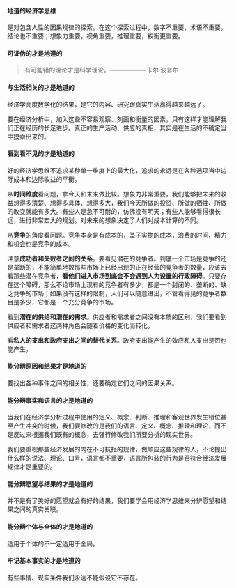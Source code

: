 #### 地道的经济学思维

是对包含人性的因果规律的探索。在这个探索过程中，数字不重要，术语不重要，结论也不重要；想象力重要，视角重要，推理重要，权衡更重要。

#### 可证伪的才是地道的

> 有可能错的理论才是科学理论。——————卡尔·波普尔

#### 与生活相关的才是地道的

经济学高度数学化的结果，是它的内容、研究跟真实生活离得越来越远了。

要在经济分析中，加入这些不容易观察、刻画和衡量的因素，只有这样才能理解我们正在经历的长足进步。真正的生产活动、供应的真相，其实是在生活的不确定当中摸索出来的。

#### 看到看不见的才是地道的

好的经济学思维不追求某种单一维度上的最大化，追求的永远是在各种选项当中边际成本和边际收益的平衡。

从**时间维度**看问题，拿今天和未来做比较。想象力非常重要，我们能够把未来的收益想得多清楚、想得多具体、想得多大，我们今天所做的投资、所做的牺牲、所做的改变就能有多大。有些人是急不可耐的，仿佛没有明天；有些人能够看得很长远，进行非常宏大的规划。对未来的想象决定了人们对成本计算的不同。

从**竞争**的角度看问题。竞争本身是有成本的，坠子实物的成本，浪费的时间、精力和机会也是竞争的成本。

注意**成功者和失败者之间的关系**。要看见潜在的竞争者。到底一个市场是竞争的还是垄断的，不能简单地数那些市场上已经出现的正在经营的竞争者的数量，应该去看那些潜在竞争者，**看他们进入市场到底会不会遇到人为设置的行政障碍**。只要存在这个障碍，那么不论市场上现有的竞争者有多少，都是一个封闭的、垄断的、缺乏竞争的市场；如果没有这样的限制，人们可以随意进出，不管看得见的竞争者数目是多少，它都是一个充分竞争的市场。

看到**潜在的供给和潜在的需求**。供应者和需求者之间没有本质的区别，我们要看到供应者和需求者这两种角色会随着价格的变化而转化。

看**私人的支出和政府支出之间的替代关系**。政府支出能产生的效应私人支出是否也能产生。

#### 能分辨原因和结果才是地道的

要找出各种事件之间的相关性，还要确定它们之间的因果关系。

#### 能分辨事实和语言的才是地道的

当我们在经济学分析过程中使用的定义、概念、判断、推理和客观世界发生错位甚至产生冲突的时候，我们要修改的是我们的语言、定义、概念、推理和理论，而不是反过来根据我们既有的概念，去强行修改我们所要分析的现实世界。

我们要重视那些经济发展的内在不可抗拒的规律，做顺应这些规律的人，不论提出什么样的说法、理论、口号，语言都不重要，语言所包装的行为是否符合经济发展规律才是重要的。

#### 能分辨愿望与结果的才是地道的

并不是有了美好的愿望就会有好的结果，我们要学会用经济学思维来分辨愿望和结果之间的真实关联。

#### 能分辨个体与全体的才是地道的

适用于个体的不一定适用于全局。

#### 牢记基本事实的才是地道的

有些事情、现实条件我们永远不能假设它不存在。
